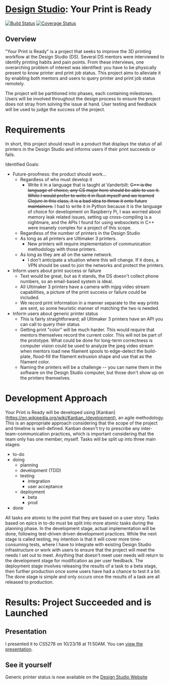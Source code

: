 # [Design Studio](https://vanderbilt.design): Your Print is Ready
[![Build Status](https://travis-ci.org/vanderbilt-design-studio/your-print-is-ready.svg?branch=master)](https://travis-ci.org/vanderbilt-design-studio/your-print-is-ready)
[![Coverage Status](https://coveralls.io/repos/github/vanderbilt-design-studio/your-print-is-ready/badge.svg?branch=master)](https://coveralls.io/github/vanderbilt-design-studio/your-print-is-ready?branch=master)

## Overview 
"Your Print is Ready" is a project that seeks to improve the 3D printing workflow at the Design Studio (DS). Several DS mentors were interviewed to identify printing habits and pain points. From these interviews, one overarching problem of interest was identified: you have to be physically present to know printer and print job status. This project aims to alleviate it by enabling both mentors and users to query printer and print job status remotely.

The project will be partitioned into phases, each containing milestones. Users will be involved throughout the design process to ensure the project does not stray from solving the issue at hand. User testing and feedback will be used to judge the success of the project.

# Requirements

In short, this project should result in a product that displays the status of all printers in the Design Studio and informs users if their print succeeds or fails.

Identified Goals:
* Future-proofness: the product should work...
	* Regardless of who must develop it
		* Write it in a language that is taught at Vanderbilt: ~~C++ is the language of choice, any CS major here should be able to use it. While I would prefer to write it in Rust myself and we learned Clojure in this class, it is a bad idea to throw it onto future maintainers.~~ I had to write it in Python because it is the language of choice for development on Raspberry Pi, I was worried about memory leak related issues, setting up cross-compiling is a nightmare, and the APIs I found for using websockets in C++ were insanely complex for a project of this scope.
	* Regardless of the number of printers in the Design Studio
	* As long as all printers are Ultimaker 3 printers. 
		* New printers will require implementation of communication methodology with those printers.
	* As long as they are all on the same network.
		* I don't anticipate a situation where this will change. If it does, a VPN should be used to join the networks and protect the printers.
* Inform users about print success or failure
	* Text would be great, but as it stands, the DS doesn't collect phone numbers, so an email-based system is ideal.
	* All Ultimaker 3 printers have a camera with mjpg video stream capabilities, a picture of the print success or failure could be included.
	* We record print information in a manner separate to the way prints are sent, so some heuristic manner of matching the two is needed.
* Inform users about generic printer status
	* This is fairly straightforward; all Ultimaker 3 printers have an API you can call to query their status
	* Getting print "color" will be much harder. This would require that mentors themselves record the current color. This will not be part of the prototype. What could be done for long-term correctness is computer vision could be used to analyze the jpeg video stream when mentors load new filament spools to edge-detect the build-plate, flood-fill the filament extrusion shape and use that as the filament color.
	* Naming the printers will be a challenge -- you can name them in the software on the Design Studio computer, but those don't show up on the printers themselves.

# Development Approach

Your Print is Ready will be developed using [Kanban](https://en.wikipedia.org/wiki/Kanban_(development), an agile methodology. This is an appropriate approach considering that the scope of the project and timeline is well-defined. Kanban doesn't try to prescribe any inter-team-communication practices, which is important considering that the team only has one member, myself. 
Tasks will be split up into three main stages: 
* to-do
* doing
	* planning
	* development (TDD)
	* testing
		* integration
		* user acceptance
	* deployment
		* beta
		* prod
* done

All tasks are atomic to the point that they are based on a user story. Tasks based on epics in to-do must be split into more atomic tasks during the planning phase.
In the development stage, actual implementation will be done, following test-driven driven development practices.
While the next stage is called testing, my intention is that it will cover more time-consuming tests, where I have to integrate with existing Design Studio infrastructure or work with users to ensure that the project will meet the needs I set out to meet. Anything that doesn't meet user needs will return to the development stage for modification as per user feedback.
The deployment stage involves releasing the results of a task to a beta stage, then further production once some users have had a chance to test it a bit.
The done stage is simple and only occurs once the results of a task are all released to production.

# Results: Project Succeeded and is Launched

## Presentation 
I presented it to CS5278 on 10/23/18 at 11:50AM. You can [view the presentation](https://github.com/vanderbilt-design-studio/your-print-is-ready/blob/master/presentation.pdf).

## See it yourself
Generic printer status is now available on the [Design Studio Website](https://vanderbilt.design)
